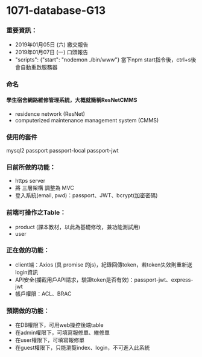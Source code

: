 # 1071-database-G13

### 重要資訊：
* 2019年01月05日 (六) 繳交報告
* 2019年01月07日 (一) 口頭報告
* "scripts": {"start": "nodemon ./bin/www"} 
當下npm start指令後，ctrl+s後會自動重啟服務器

### 命名
#### 學生宿舍網路維修管理系統，大概就簡稱ResNetCMMS
* residence network (ResNet)
* computerized maintenance management system (CMMS)

### 使用的套件
mysql2
passport
passport-local
passport-jwt

### 目前所做的功能：
* https server
* 將 三層架構 調整為 MVC
* 登入系統(email, pwd)：passport、JWT、bcrypt(加密密碼)

### 前端可操作之Table：
* product (課本教材，以此為基礎修改，兼功能測試用)
* user

### 正在做的功能：
* client端：Axios (具 promise 的js)，紀錄回傳token，若token失效則重新送login資訊
* API安全(攔截用戶API請求，驗證token是否有效)：passport-jwt、express-jwt
* 帳戶權限：ACL、BRAC

### 預期做的功能：
* 在DB權限下，可用web操控後端table
* 在admin權限下，可填寫報修單、維修單
* 在user權限下，可填寫報修單
* 在guest權限下，只能瀏覽index、login，不可進入此系統
